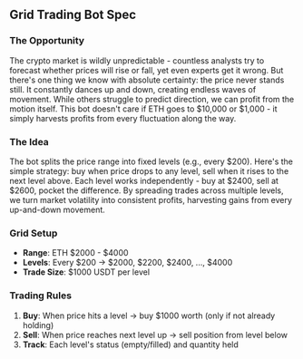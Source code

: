 ## Grid Trading Bot Spec

### The Opportunity
The crypto market is wildly unpredictable - countless analysts try to forecast whether prices will rise or fall, yet even experts get it wrong. But there's one thing we know with absolute certainty: the price never stands still. It constantly dances up and down, creating endless waves of movement. While others struggle to predict direction, we can profit from the motion itself. This bot doesn't care if ETH goes to $10,000 or $1,000 - it simply harvests profits from every fluctuation along the way.

### The Idea
The bot splits the price range into fixed levels (e.g., every $200). Here's the simple strategy: buy when price drops to any level, sell when it rises to the next level above. Each level works independently - buy at $2400, sell at $2600, pocket the difference. By spreading trades across multiple levels, we turn market volatility into consistent profits, harvesting gains from every up-and-down movement.

### Grid Setup
- **Range**: ETH $2000 - $4000
- **Levels**: Every $200 → $2000, $2200, $2400, ..., $4000
- **Trade Size**: $1000 USDT per level

### Trading Rules
1. **Buy**: When price hits a level → buy $1000 worth (only if not already holding)
2. **Sell**: When price reaches next level up → sell position from level below
3. **Track**: Each level's status (empty/filled) and quantity held